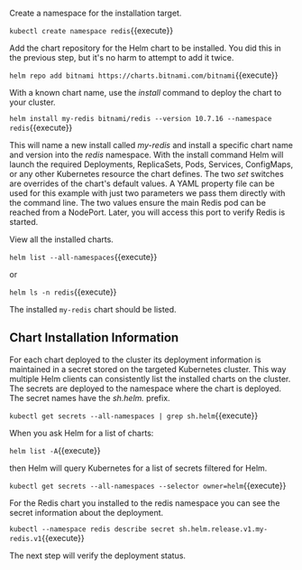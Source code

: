 Create a namespace for the installation target.

`kubectl create namespace redis`{{execute}}

Add the chart repository for the Helm chart to be installed. You did this in the previous step, but it's no harm to attempt to add it twice.

`helm repo add bitnami https://charts.bitnami.com/bitnami`{{execute}}

With a known chart name, use the _install_ command to deploy the chart to your cluster.

`helm install my-redis bitnami/redis --version 10.7.16 --namespace redis`{{execute}}

This will name a new install called _my-redis_ and install a specific chart name and version into the _redis_ namespace. With the install command Helm will launch the required Deployments, ReplicaSets, Pods, Services, ConfigMaps, or any other Kubernetes resource the chart defines. The two _set_ switches are overrides of the chart's default values. A YAML property file can be used for this example with just two parameters we pass them directly with the command line. The two values ensure the main Redis pod can be reached from a NodePort. Later, you will access this port to verify Redis is started.

View all the installed charts.

`helm list --all-namespaces`{{execute}}

or

`helm ls -n redis`{{execute}}

The installed `my-redis` chart should be listed.

## Chart Installation Information

For each chart deployed to the cluster its deployment information is maintained in a secret stored on the targeted Kubernetes cluster. This way multiple Helm clients can consistently list the installed charts on the cluster. The secrets are deployed to the namespace where the chart is deployed. The secret names have the _sh.helm._ prefix.

`kubectl get secrets --all-namespaces | grep sh.helm`{{execute}}

When you ask Helm for a list of charts:

`helm list -A`{{execute}}

then Helm will query Kubernetes for a list of secrets filtered for Helm.

`kubectl get secrets --all-namespaces --selector owner=helm`{{execute}}

For the Redis chart you installed to the redis namespace you can see the secret information about the deployment.

`kubectl --namespace redis describe secret sh.helm.release.v1.my-redis.v1`{{execute}}

The next step will verify the deployment status.
